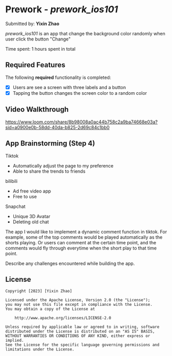 # Prework - *prework_ios101*

Submitted by: **Yixin Zhao**

*prework_ios101* is an app that change the background color randomly when user click the button "Change" 

Time spent: 1 hours spent in total

## Required Features

The following **required** functionality is completed:

- [x] Users are see a screen with three labels and a button
- [x] Tapping the button changes the screen color to a random color
 
## Video Walkthrough
https://www.loom.com/share/8b98008a0ac44b758c2a9ba74668e03a?sid=a0900e0b-58dd-40da-b825-2d69c84c1bb0

## App Brainstorming (Step 4)

Tiktok
  - Automatically adjust the page to my preference
  - Able to share the trends to friends
    
bilibili
  - Ad free video app
  - Free to use
    
Snapchat
  - Unique 3D Avatar
  - Deleting old chat

The app I would like to implement a dynamic comment function in tiktok. For example, some of the top comments would be played automatically as the shorts playing. Or users can comment at the certain time point, and the comments would fly through everytime when the short play to that time point. 

Describe any challenges encountered while building the app.

## License

    Copyright [2023] [Yixin Zhao]

    Licensed under the Apache License, Version 2.0 (the "License");
    you may not use this file except in compliance with the License.
    You may obtain a copy of the License at

        http://www.apache.org/licenses/LICENSE-2.0

    Unless required by applicable law or agreed to in writing, software
    distributed under the License is distributed on an "AS IS" BASIS,
    WITHOUT WARRANTIES OR CONDITIONS OF ANY KIND, either express or implied.
    See the License for the specific language governing permissions and
    limitations under the License.
